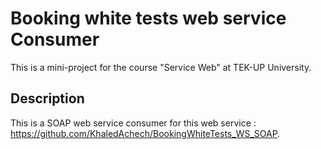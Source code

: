 # Booking white tests web service Consumer

This is a mini-project for the course "Service Web" at  TEK-UP University.

## Description
This is a SOAP web service consumer for this web service : https://github.com/KhaledAchech/BookingWhiteTests_WS_SOAP. 